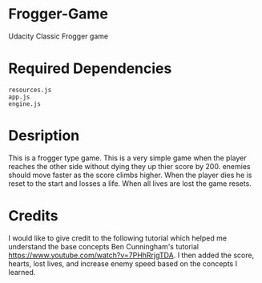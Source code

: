 # Frogger-Game
Udacity Classic Frogger game

# Required Dependencies 
    resources.js
    app.js
    engine.js

# Desription 

This is a frogger type game. This is a very simple game when the player reaches the other side without dying they up thier score by 200.  enemies should move faster as the score climbs higher.  When the player dies he is reset to the start and losses a life. When all lives are lost the game resets.  

# Credits 
I would like to give credit to the following tutorial which helped me understand the base concepts Ben Cunningham's tutorial 
https://www.youtube.com/watch?v=7PHhRrjgTDA.  I then added the score, hearts, lost lives, and increase enemy speed based on the concepts I learned.  

